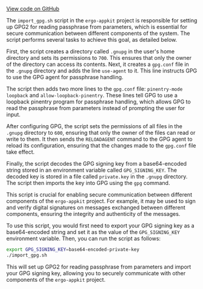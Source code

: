[View code on GitHub](https://github.com/ergoplatform/ergo-appkit/.autodoc/docs/json/ci)

The `import_gpg.sh` script in the `ergo-appkit` project is responsible for setting up GPG2 for reading passphrase from parameters, which is essential for secure communication between different components of the system. The script performs several tasks to achieve this goal, as detailed below.

First, the script creates a directory called `.gnupg` in the user's home directory and sets its permissions to `700`. This ensures that only the owner of the directory can access its contents. Next, it creates a `gpg.conf` file in the `.gnupg` directory and adds the line `use-agent` to it. This line instructs GPG to use the GPG agent for passphrase handling.

The script then adds two more lines to the `gpg.conf` file: `pinentry-mode loopback` and `allow-loopback-pinentry`. These lines tell GPG to use a loopback pinentry program for passphrase handling, which allows GPG to read the passphrase from parameters instead of prompting the user for input.

After configuring GPG, the script sets the permissions of all files in the `.gnupg` directory to `600`, ensuring that only the owner of the files can read or write to them. It then sends the `RELOADAGENT` command to the GPG agent to reload its configuration, ensuring that the changes made to the `gpg.conf` file take effect.

Finally, the script decodes the GPG signing key from a base64-encoded string stored in an environment variable called `GPG_SIGNING_KEY`. The decoded key is stored in a file called `private.key` in the `.gnupg` directory. The script then imports the key into GPG using the `gpg` command.

This script is crucial for enabling secure communication between different components of the `ergo-appkit` project. For example, it may be used to sign and verify digital signatures on messages exchanged between different components, ensuring the integrity and authenticity of the messages.

To use this script, you would first need to export your GPG signing key as a base64-encoded string and set it as the value of the `GPG_SIGNING_KEY` environment variable. Then, you can run the script as follows:

```bash
export GPG_SIGNING_KEY=base64-encoded-private-key
./import_gpg.sh
```

This will set up GPG2 for reading passphrase from parameters and import your GPG signing key, allowing you to securely communicate with other components of the `ergo-appkit` project.
